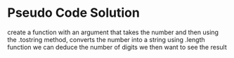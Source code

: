 # Pseudo Code Solution

<!-- 
take a number
find out how many digits in the number
record the result -->

create a function with an argument 
that takes the number and then using the .tostring method, converts the number into a string
using .length function we can deduce the number of digits
we then want to see the result
